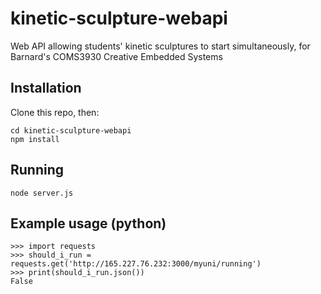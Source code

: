 # kinetic-sculpture-webapi
Web API allowing students' kinetic sculptures to start simultaneously, for Barnard's COMS3930 Creative Embedded Systems

## Installation
Clone this repo, then:

```
cd kinetic-sculpture-webapi
npm install
```

## Running

```
node server.js
```

## Example usage (python)

```
>>> import requests
>>> should_i_run = requests.get('http://165.227.76.232:3000/myuni/running')
>>> print(should_i_run.json())
False
```

